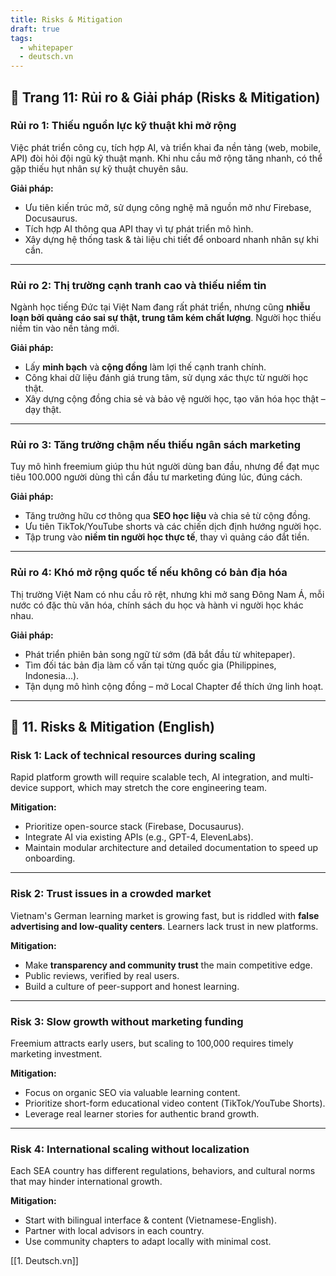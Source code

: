 ```yaml
---
title: Risks & Mitigation
draft: true
tags:
  - whitepaper
  - deutsch.vn
---
```


## 📄 Trang 11: Rủi ro & Giải pháp (Risks & Mitigation)

### Rủi ro 1: Thiếu nguồn lực kỹ thuật khi mở rộng

Việc phát triển công cụ, tích hợp AI, và triển khai đa nền tảng (web, mobile, API) đòi hỏi đội ngũ kỹ thuật mạnh. Khi nhu cầu mở rộng tăng nhanh, có thể gặp thiếu hụt nhân sự kỹ thuật chuyên sâu.

**Giải pháp:**
- Ưu tiên kiến trúc mở, sử dụng công nghệ mã nguồn mở như Firebase, Docusaurus.
- Tích hợp AI thông qua API thay vì tự phát triển mô hình.
- Xây dựng hệ thống task & tài liệu chi tiết để onboard nhanh nhân sự khi cần.

---

### Rủi ro 2: Thị trường cạnh tranh cao và thiếu niềm tin

Ngành học tiếng Đức tại Việt Nam đang rất phát triển, nhưng cũng **nhiễu loạn bởi quảng cáo sai sự thật, trung tâm kém chất lượng**. Người học thiếu niềm tin vào nền tảng mới.

**Giải pháp:**
- Lấy **minh bạch** và **cộng đồng** làm lợi thế cạnh tranh chính.
- Công khai dữ liệu đánh giá trung tâm, sử dụng xác thực từ người học thật.
- Xây dựng cộng đồng chia sẻ và bảo vệ người học, tạo văn hóa học thật – dạy thật.

---

### Rủi ro 3: Tăng trưởng chậm nếu thiếu ngân sách marketing

Tuy mô hình freemium giúp thu hút người dùng ban đầu, nhưng để đạt mục tiêu 100.000 người dùng thì cần đầu tư marketing đúng lúc, đúng cách. 

**Giải pháp:**
- Tăng trưởng hữu cơ thông qua **SEO học liệu** và chia sẻ từ cộng đồng.
- Ưu tiên TikTok/YouTube shorts và các chiến dịch định hướng người học.
- Tập trung vào **niềm tin người học thực tế**, thay vì quảng cáo đắt tiền.

---

### Rủi ro 4: Khó mở rộng quốc tế nếu không có bản địa hóa

Thị trường Việt Nam có nhu cầu rõ rệt, nhưng khi mở sang Đông Nam Á, mỗi nước có đặc thù văn hóa, chính sách du học và hành vi người học khác nhau.

**Giải pháp:**
- Phát triển phiên bản song ngữ từ sớm (đã bắt đầu từ whitepaper).
- Tìm đối tác bản địa làm cố vấn tại từng quốc gia (Philippines, Indonesia...).
- Tận dụng mô hình cộng đồng – mở Local Chapter để thích ứng linh hoạt.

---

## 📄 11. Risks & Mitigation (English)

### Risk 1: Lack of technical resources during scaling

Rapid platform growth will require scalable tech, AI integration, and multi-device support, which may stretch the core engineering team.

**Mitigation:**
- Prioritize open-source stack (Firebase, Docusaurus).
- Integrate AI via existing APIs (e.g., GPT-4, ElevenLabs).
- Maintain modular architecture and detailed documentation to speed up onboarding.

---

### Risk 2: Trust issues in a crowded market

Vietnam's German learning market is growing fast, but is riddled with **false advertising and low-quality centers**. Learners lack trust in new platforms.

**Mitigation:**
- Make **transparency and community trust** the main competitive edge.
- Public reviews, verified by real users.
- Build a culture of peer-support and honest learning.

---

### Risk 3: Slow growth without marketing funding

Freemium attracts early users, but scaling to 100,000 requires timely marketing investment.

**Mitigation:**
- Focus on organic SEO via valuable learning content.
- Prioritize short-form educational video content (TikTok/YouTube Shorts).
- Leverage real learner stories for authentic brand growth.

---

### Risk 4: International scaling without localization

Each SEA country has different regulations, behaviors, and cultural norms that may hinder international growth.

**Mitigation:**
- Start with bilingual interface & content (Vietnamese-English).
- Partner with local advisors in each country.
- Use community chapters to adapt locally with minimal cost.

[[1. Deutsch.vn]]